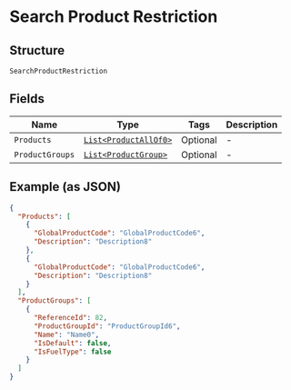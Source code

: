 
# Search Product Restriction

## Structure

`SearchProductRestriction`

## Fields

| Name | Type | Tags | Description |
|  --- | --- | --- | --- |
| `Products` | [`List<ProductAllOf0>`](../../doc/models/product-all-of-0.md) | Optional | - |
| `ProductGroups` | [`List<ProductGroup>`](../../doc/models/product-group.md) | Optional | - |

## Example (as JSON)

```json
{
  "Products": [
    {
      "GlobalProductCode": "GlobalProductCode6",
      "Description": "Description8"
    },
    {
      "GlobalProductCode": "GlobalProductCode6",
      "Description": "Description8"
    }
  ],
  "ProductGroups": [
    {
      "ReferenceId": 82,
      "ProductGroupId": "ProductGroupId6",
      "Name": "Name0",
      "IsDefault": false,
      "IsFuelType": false
    }
  ]
}
```

